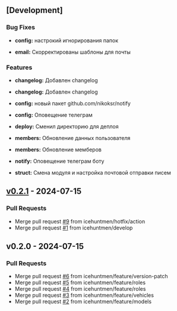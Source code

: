 <a name="unreleased"></a>
## [Development]

### Bug Fixes

- **config:**  настрокий игнорирования папок 

- **email:**  Скорректированы шаблоны для почты 
 
### Features

- **changelog:**  Добавлен changelog 

- **changelog:**  Добавлен changelog 

- **config:**  новый пакет github.com/nikoksr/notify 

- **config:**  Оповещение телеграм 

- **deploy:**  Сменил директорию для деплоя 

- **members:**  Обновление данных пользователя 

- **members:**  Обновление мемберов 

- **notify:**  Оповещение телеграм боту 

- **struct:**  Смена модуля и настройка почтовой отправки писем 
 

<a name="v0.2.1"></a>
## [v0.2.1] - 2024-07-15
### Pull Requests
- Merge pull request [#9](https://github.com/git-chglog/git-chglog/issues/9) from icehuntmen/hotfix/action
- Merge pull request [#1](https://github.com/git-chglog/git-chglog/issues/1) from icehuntmen/develop


<a name="v0.2.0"></a>
## v0.2.0 - 2024-07-15
### Pull Requests
- Merge pull request [#6](https://github.com/git-chglog/git-chglog/issues/6) from icehuntmen/feature/version-patch
- Merge pull request [#5](https://github.com/git-chglog/git-chglog/issues/5) from icehuntmen/feature/roles
- Merge pull request [#4](https://github.com/git-chglog/git-chglog/issues/4) from icehuntmen/feature/roles
- Merge pull request [#3](https://github.com/git-chglog/git-chglog/issues/3) from icehuntmen/feature/vehicles
- Merge pull request [#2](https://github.com/git-chglog/git-chglog/issues/2) from icehuntmen/feature/models


[Unreleased]: https://github.com/git-chglog/git-chglog/compare/v0.2.1...HEAD
[v0.2.1]: https://github.com/git-chglog/git-chglog/compare/v0.2.0...v0.2.1
